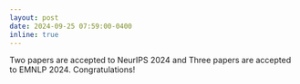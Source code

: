 ```yaml
---
layout: post
date: 2024-09-25 07:59:00-0400
inline: true
---
```


Two papers are accepted to NeurIPS 2024 and Three papers are accepted to EMNLP 2024. Congratulations!